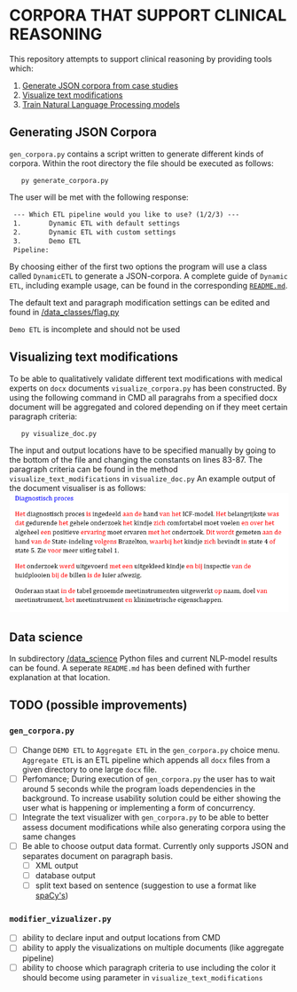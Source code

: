 # CORPORA THAT SUPPORT CLINICAL REASONING

This repository attempts to support clinical reasoning by providing tools which:
1. [Generate JSON corpora from case studies](#generating-corpora)
2. [Visualize text modifications](#validating-text-modifications)
3. [Train Natural Language Processing models](#data-science)

## Generating JSON Corpora
`gen_corpora.py` contains a script written to generate different kinds of corpora. Within the root directory the file should be executed as follows:
```shell
   py generate_corpora.py
   ```
The user will be met with the following response:
  ```shell
   --- Which ETL pipeline would you like to use? (1/2/3) ---
   1.       Dynamic ETL with default settings
   2.       Dynamic ETL with custom settings
   3.       Demo ETL
   Pipeline:
   ``` 
 By choosing either of the first two options the program will use a class called `DynamicETL` to generate a JSON-corpora. A complete guide of `Dynamic ETL`, including example usage, can be found in the corresponding [`README.md`](/etl_classes/README.md).

 The default text and paragraph modification settings can be edited and found in [/data_classes/flag.py](/data_classes/flag.py)
 
 `Demo ETL` is incomplete and should not be used

## Visualizing text modifications
To be able to qualitatively validate different text modifications with medical experts on `docx` documents `visualize_corpora.py` has been constructed. By using the following command in CMD all paragrahs from a specified docx document will be aggregated and colored depending on if they meet certain paragraph criteria:
```shell
   py visualize_doc.py
   ```
The input and output locations have to be specified manually by going to the bottom of the file and changing the constants on lines 83-87. The paragraph criteria can be found in the method `visualize_text_modifications` in `visualize_doc.py`
An example output of the document visualiser is as follows:
![](visualise_doc_output_example.png)
## Data science
In subdirectory [/data_science](./data_science/) Python files and current NLP-model results can be found. A seperate `README.md` has been defined with further explanation at that location.

## TODO (possible improvements)
### `gen_corpora.py`
- [ ] Change `DEMO ETL` to `Aggregate ETL` in the `gen_corpora.py` choice menu. `Aggregate ETL` is an ETL pipeline which appends all `docx` files from a given directory to one large `docx` file.
- [ ] Perfomance; During execution of `gen_corpora.py` the user has to wait around 5 seconds while the program loads dependencies in the background. To increase usability solution could be either showing the user what is happening or implementing a form of concurrency.
- [ ] Integrate the text visualizer with `gen_corpora.py` to be able to better assess document modifications while also generating corpora using the same changes
- [ ] Be able to choose output data format. Currently only supports JSON and separates document on paragraph basis.
   - [ ] XML output
   - [ ] database output
   - [ ] split text based on sentence (suggestion to use a format like [spaCy's](https://spacy.io/api/data-formats#json-input)) 
### `modifier_vizualizer.py`
- [ ] ability to declare input and output locations from CMD 
- [ ] ability to apply the visualizations on multiple documents (like aggregate pipeline)
- [ ] ability to choose which paragraph criteria to use including the color it should become using parameter in `visualize_text_modifications`